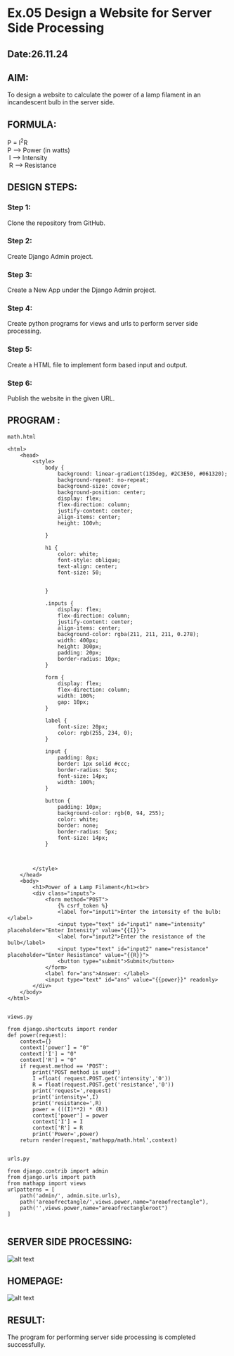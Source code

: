 # Ex.05 Design a Website for Server Side Processing
## Date:26.11.24

## AIM:
 To design a website to calculate the power of a lamp filament in an incandescent bulb in the server side. 


## FORMULA:
P = I<sup>2</sup>R
<br> P --> Power (in watts)
<br> I --> Intensity
<br> R --> Resistance

## DESIGN STEPS:

### Step 1:
Clone the repository from GitHub.

### Step 2:
Create Django Admin project.

### Step 3:
Create a New App under the Django Admin project.

### Step 4:
Create python programs for views and urls to perform server side processing.

### Step 5:
Create a HTML file to implement form based input and output.

### Step 6:
Publish the website in the given URL.

## PROGRAM :

```
math.html

<html>
    <head>
        <style>
            body {
                background: linear-gradient(135deg, #2C3E50, #061320);
                background-repeat: no-repeat;
                background-size: cover;
                background-position: center;
                display: flex;
                flex-direction: column;
                justify-content: center;
                align-items: center;
                height: 100vh;
                
            }

            h1 {
                color: white;
                font-style: oblique;
                text-align: center;
                font-size: 50;
                

            }

            .inputs {
                display: flex;
                flex-direction: column;
                justify-content: center;
                align-items: center;
                background-color: rgba(211, 211, 211, 0.278);
                width: 400px;
                height: 300px;
                padding: 20px;
                border-radius: 10px;
            }

            form {
                display: flex;
                flex-direction: column;
                width: 100%;
                gap: 10px;
            }

            label {
                font-size: 20px;
                color: rgb(255, 234, 0);
            }

            input {
                padding: 8px;
                border: 1px solid #ccc;
                border-radius: 5px;
                font-size: 14px;
                width: 100%;
            }

            button {
                padding: 10px;
                background-color: rgb(0, 94, 255);
                color: white;
                border: none;
                border-radius: 5px;
                font-size: 14px;
            }



        </style>
    </head>
    <body>
        <h1>Power of a Lamp Filament</h1><br>
        <div class="inputs">
            <form method="POST">
                {% csrf_token %}
                <label for="input1">Enter the intensity of the bulb:</label>
                <input type="text" id="input1" name="intensity" placeholder="Enter Intensity" value="{{I}}">
                <label for="input2">Enter the resistance of the bulb</label>
                <input type="text" id="input2" name="resistance" placeholder="Enter Resistance" value="{{R}}">
                <button type="submit">Submit</button>
            </form>
            <label for="ans">Answer: </label>
            <input type="text" id="ans" value="{{power}}" readonly>
        </div>
    </body>
</html>


views.py

from django.shortcuts import render 
def power(request): 
    context={} 
    context['power'] = "0" 
    context['I'] = "0" 
    context['R'] = "0" 
    if request.method == 'POST': 
        print("POST method is used")
        I =float( request.POST.get('intensity','0'))
        R = float(request.POST.get('resistance','0'))
        print('request=',request) 
        print('intensity=',I) 
        print('resistance=',R) 
        power = (((I)**2) * (R))
        context['power'] = power 
        context['I'] = I
        context['R'] = R 
        print('Power=',power) 
    return render(request,'mathapp/math.html',context)


urls.py

from django.contrib import admin 
from django.urls import path 
from mathapp import views 
urlpatterns = [ 
    path('admin/', admin.site.urls), 
    path('areaofrectangle/',views.power,name="areaofrectangle"),
    path('',views.power,name="areaofrectangleroot")
]


```

## SERVER SIDE PROCESSING:

![alt text](<Screenshot (31).png>)

## HOMEPAGE:

![alt text](<Screenshot (30).png>)

## RESULT:
The program for performing server side processing is completed successfully.
